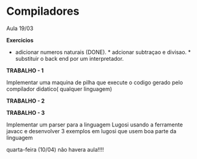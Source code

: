 # Compiladores

Aula 19/03

**Exercicios**   
* adicionar numeros naturais (DONE). * adcionar subtraçao e divisao. * substituir o back end por um interpretador.  

**TRABALHO - 1**

Implementar uma maquina de pilha que execute o codigo gerado pelo compilador didatico( qualquer linguagem)

**TRABALHO - 2**    




**TRABALHO - 3**    

Implementar um parser para a linguagem Lugosi usando a ferramente javacc e desenvolver 3 exemplos em lugosi que usem boa parte da linguagem  

  
quarta-feira (10/04) não havera aula!!!!
